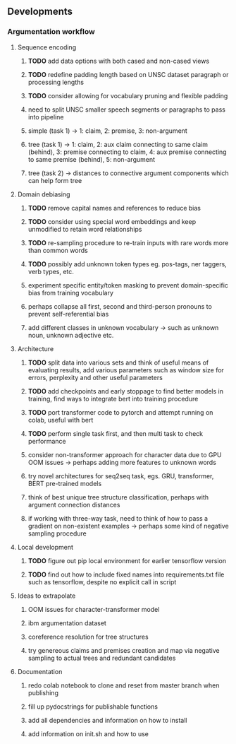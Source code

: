Developments
------------

### Argumentation workflow

1.  Sequence encoding

    1.  **TODO** add data options with both cased and
        non-cased views

    2.  **TODO** redefine padding length based on UNSC
        dataset paragraph or processing lengths

    3.  **TODO** consider allowing for vocabulary pruning and
        flexible padding

    4.  need to split UNSC smaller speech segments or paragraphs to pass
        into pipeline

    5.  simple (task 1) -\> 1: claim, 2: premise, 3: non-argument

    6.  tree (task 1) -\> 1: claim, 2: aux claim connecting to same
        claim (behind), 3: premise connecting to claim, 4: aux premise
        connecting to same premise (behind), 5: non-argument

    7.  tree (task 2) -\> distances to connective argument components
        which can help form tree

2.  Domain debiasing

    1.  **TODO** remove capital names and references to
        reduce bias

    2.  **TODO** consider using special word embeddings and
        keep unmodified to retain word relationships

    3.  **TODO** re-sampling procedure to re-train inputs
        with rare words more than common words

    4.  **TODO** possibly add unknown token types eg.
        pos-tags, ner taggers, verb types, etc.

    5.  experiment specific entity/token masking to prevent
        domain-specific bias from training vocabulary

    6.  perhaps collapse all first, second and third-person pronouns to
        prevent self-referential bias

    7.  add different classes in unknown vocabulary -\> such as unknown
        noun, unknown adjective etc.

3.  Architecture

    1.  **TODO** split data into various sets and think of
        useful means of evaluating results, add various parameters such
        as window size for errors, perplexity and other useful
        parameters

    2.  **TODO** add checkpoints and early stoppage to find
        better models in training, find ways to integrate bert into
        training procedure

    3.  **TODO** port transformer code to pytorch and attempt
        running on colab, useful with bert

    4.  **TODO** perform single task first, and then multi
        task to check performance

    5.  consider non-transformer approach for character data due to GPU
        OOM issues -\> perhaps adding more features to unknown words

    6.  try novel architectures for seq2seq task, egs. GRU, transformer,
        BERT pre-trained models

    7.  think of best unique tree structure classification, perhaps with
        argument connection distances

    8.  if working with three-way task, need to think of how to pass a
        gradient on non-existent examples -\> perhaps some kind of
        negative sampling procedure

4.  Local development

    1.  **TODO** figure out pip local environment for earlier
        tensorflow version

    2.  **TODO** find out how to include fixed names into
        requirements.txt file such as tensorflow, despite no explicit
        call in script

5.  Ideas to extrapolate

    1.  OOM issues for character-transformer model

    2.  ibm argumentation dataset

    3.  coreference resolution for tree structures

    4.  try genereous claims and premises creation and map via negative
        sampling to actual trees and redundant candidates

6.  Documentation

    1.  redo colab notebook to clone and reset from master branch when
        publishing

    2.  fill up pydocstrings for publishable functions

    3.  add all dependencies and information on how to install

    4.  add information on init.sh and how to use
